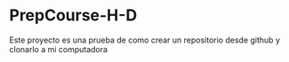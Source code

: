 # PrepCourse-H-D
Este proyecto es una prueba de como crear un repositorio desde github y clonarlo a mi computadora
